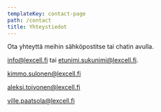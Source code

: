 ```yaml
---
templateKey: contact-page
path: /contact
title: Yhteystiedot
---
```

Ota yhteyttä meihin sähköpostitse tai chatin avulla.

<a href="mailto:info@lexcell.fi" class="email-link">info@lexcell.fi</a> tai etunimi.sukunimi@lexcell.fi.

<a href="mailto:kimmo.sulonen@lexcell.fi" class="email-link">kimmo.sulonen@lexcell.fi</a>

<a href="mailto:aleksi.toivonen@lexcell.fi" class="email-link">aleksi.toivonen@lexcell.fi</a>

<a href="mailto:ville.paatsola@lexcell.fi" class="email-link">ville.paatsola@lexcell.fi</a>

